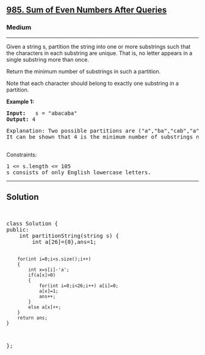 
<h2><a href="https://leetcode.com/problems/optimal-partition-of-string/description/">985. Sum of Even Numbers After Queries</a></h2>
<h3>Medium</h3>
<hr>
<div><p>
Given a string s, partition the string into one or more substrings such that the characters in each substring are unique. That is, no letter appears in a single substring more than once.

Return the minimum number of substrings in such a partition.

Note that each character should belong to exactly one substring in a partition.

 
</p>


<p><strong>Example 1:</strong></p>
<pre><strong>Input:</strong>   s = "abacaba"
<strong>Output:</strong> 4
</pre>
<pre>
Explanation: Two possible partitions are ("a","ba","cab","a") and ("ab","a","ca","ba").
It can be shown that 4 is the minimum number of substrings needed.
  </pre>

 

Constraints:
<pre>
1 <= s.length <= 105
s consists of only English lowercase letters.
</pre>
<hr>
 <h2><strong><b>Solution</b></strong></h2>
 <br>
 <pre>
class Solution {
public:
    int partitionString(string s) {
        int a[26]={0},ans=1;
        
        for(int i=0;i<s.size();i++)
        { 
            int x=s[i]-'a';
            if(a[x]>0) 
            {
                for(int i=0;i<26;i++) a[i]=0;
                a[x]=1;
                ans++;
            } 
            else a[x]++;
        }
        return ans;
    }
};
 </pre>

